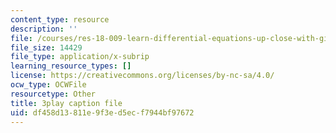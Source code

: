 ```yaml
---
content_type: resource
description: ''
file: /courses/res-18-009-learn-differential-equations-up-close-with-gilbert-strang-and-cleve-moler-fall-2015/df458d13811e9f3ed5ecf7944bf97672_-D4GDdxJrpg.srt
file_size: 14429
file_type: application/x-subrip
learning_resource_types: []
license: https://creativecommons.org/licenses/by-nc-sa/4.0/
ocw_type: OCWFile
resourcetype: Other
title: 3play caption file
uid: df458d13-811e-9f3e-d5ec-f7944bf97672
---
```

